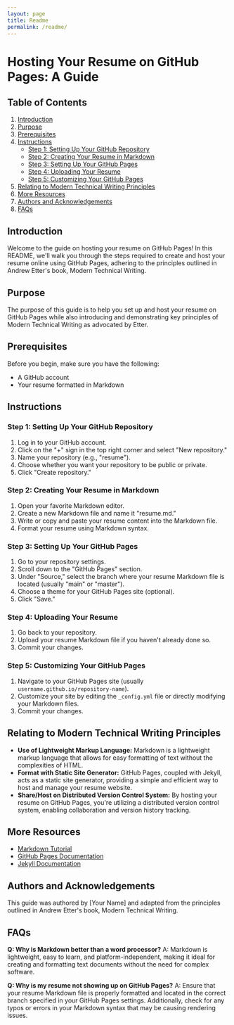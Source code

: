 ```yaml
---
layout: page
title: Readme
permalink: /readme/
---
```



# Hosting Your Resume on GitHub Pages: A Guide

## Table of Contents
1. [Introduction](#introduction)
2. [Purpose](#purpose)
3. [Prerequisites](#prerequisites)
4. [Instructions](#instructions)
    - [Step 1: Setting Up Your GitHub Repository](#step-1-setting-up-your-github-repository)
    - [Step 2: Creating Your Resume in Markdown](#step-2-creating-your-resume-in-markdown)
    - [Step 3: Setting Up Your GitHub Pages](#step-3-setting-up-your-github-pages)
    - [Step 4: Uploading Your Resume](#step-4-uploading-your-resume)
    - [Step 5: Customizing Your GitHub Pages](#step-5-customizing-your-github-pages)
5. [Relating to Modern Technical Writing Principles](#relating-to-modern-technical-writing-principles)
6. [More Resources](#more-resources)
7. [Authors and Acknowledgements](#authors-and-acknowledgements)
8. [FAQs](#faqs)

## Introduction <a name="introduction"></a>
Welcome to the guide on hosting your resume on GitHub Pages! In this README, we'll walk you through the steps required to create and host your resume online using GitHub Pages, adhering to the principles outlined in Andrew Etter's book, Modern Technical Writing.

## Purpose <a name="purpose"></a>
The purpose of this guide is to help you set up and host your resume on GitHub Pages while also introducing and demonstrating key principles of Modern Technical Writing as advocated by Etter.

## Prerequisites <a name="prerequisites"></a>
Before you begin, make sure you have the following:
- A GitHub account
- Your resume formatted in Markdown

## Instructions <a name="instructions"></a>

### Step 1: Setting Up Your GitHub Repository <a name="step-1-setting-up-your-github-repository"></a>
1. Log in to your GitHub account.
2. Click on the "+" sign in the top right corner and select "New repository."
3. Name your repository (e.g., "resume").
4. Choose whether you want your repository to be public or private.
5. Click "Create repository."

### Step 2: Creating Your Resume in Markdown <a name="step-2-creating-your-resume-in-markdown"></a>
1. Open your favorite Markdown editor.
2. Create a new Markdown file and name it "resume.md."
3. Write or copy and paste your resume content into the Markdown file.
4. Format your resume using Markdown syntax.

### Step 3: Setting Up Your GitHub Pages <a name="step-3-setting-up-your-github-pages"></a>
1. Go to your repository settings.
2. Scroll down to the "GitHub Pages" section.
3. Under "Source," select the branch where your resume Markdown file is located (usually "main" or "master").
4. Choose a theme for your GitHub Pages site (optional).
5. Click "Save."

### Step 4: Uploading Your Resume <a name="step-4-uploading-your-resume"></a>
1. Go back to your repository.
2. Upload your resume Markdown file if you haven't already done so.
3. Commit your changes.

### Step 5: Customizing Your GitHub Pages <a name="step-5-customizing-your-github-pages"></a>
1. Navigate to your GitHub Pages site (usually `username.github.io/repository-name`).
2. Customize your site by editing the `_config.yml` file or directly modifying your Markdown files.
3. Commit your changes.

## Relating to Modern Technical Writing Principles <a name="relating-to-modern-technical-writing-principles"></a>
- **Use of Lightweight Markup Language:** Markdown is a lightweight markup language that allows for easy formatting of text without the complexities of HTML.
- **Format with Static Site Generator:** GitHub Pages, coupled with Jekyll, acts as a static site generator, providing a simple and efficient way to host and manage your resume website.
- **Share/Host on Distributed Version Control System:** By hosting your resume on GitHub Pages, you're utilizing a distributed version control system, enabling collaboration and version history tracking.

## More Resources <a name="more-resources"></a>
- [Markdown Tutorial](https://www.markdowntutorial.com/)
- [GitHub Pages Documentation](https://docs.github.com/en/pages)
- [Jekyll Documentation](https://jekyllrb.com/docs/)

## Authors and Acknowledgements <a name="authors-and-acknowledgements"></a>
This guide was authored by [Your Name] and adapted from the principles outlined in Andrew Etter's book, Modern Technical Writing.

## FAQs <a name="faqs"></a>
**Q: Why is Markdown better than a word processor?**
A: Markdown is lightweight, easy to learn, and platform-independent, making it ideal for creating and formatting text documents without the need for complex software.

**Q: Why is my resume not showing up on GitHub Pages?**
A: Ensure that your resume Markdown file is properly formatted and located in the correct branch specified in your GitHub Pages settings. Additionally, check for any typos or errors in your Markdown syntax that may be causing rendering issues.